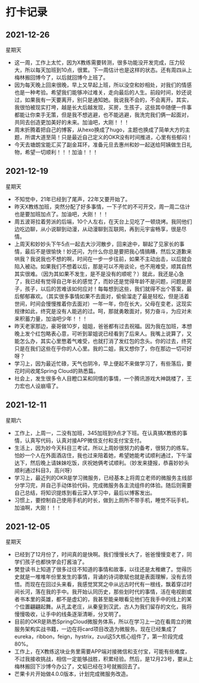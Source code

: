 # 打卡记录

## 2021-12-26

星期天

* 这一周，工作上太忙，因为X教练需要转测，很多功能没开发完成，压力较大，所以每天加班到10点，很累。下一周估计也是这样的状态。还有周四从上梅林搬回博今了，以后就回博今上班了。
* 因为每天晚上回来很晚，早上又早起上班，所以没空和妙相处，对我们的情感也是一种考验。希望我们能够冲过难关，走向最后的人生。前段时间，妙还说过，如果我有一天要离开，别只是通知她。我说我不会的，不会离开。其实，我很怕被现实打垮，越是长大后越发现，买房，生孩子，这些其中随便一件事都能让你束手无策，但是我不想逃避，也不能逃避，我洗完我们俩一起面对，共同去创造更加美好的未来。加油吧，大刚！！！
* 周末折腾着把自己的博客，从hexo换成了hugo，主题也换成了简单大方的主题，所谓大道至简！只是最近自己定义的OKR没有时间推进，心里有些郁闷！
* 今天去塘朗宝能汇买了副金耳环，准备元旦去惠州和妙一起送给阿姨做生日礼物，希望一切顺利！！！加油！！！

## 2021-12-19

星期天

* 不知觉中，21年已经到了尾声，22年又要开始了。
* 昨天X教练加班，突然分配了好多事情，一下子忙的不可开交，周一周二估计也是要加班加点了。加油吧，大刚！！！
* 周五波哥拉着劳派的后端，10个人左右，在天台上见吃了一顿烧烤。我同他们边吃边聊，从小说聊到动漫，从动漫聊到互联网，再到元宇宙畅享，很是尽情。
* 上周天和妙妙头下午5点一起去大沙河散步，回来途中，聊起了见家长的事情，最后不是很愉快！妙还问，为什么你总是要把我心情搞糟，然后又道歉来哄我？我说我也不想的啊，时间在一步一步往前，如果不主动出击，以后就会陷入被动。如果我们不想着以后，那是可以不用谈论，也不用难受，顺其自然其实很难。（因为其如果不发生，是不是没有的顺呢？）就此，我还是心急了，我已经有觉得自己年长的感觉了，而妙还是觉得年龄不是问题，问题是房子，孩子，以后的苦难该如何应对！每每想到这些，我们就得不出个答案，最后郁郁寡欢。（其实很多事情如果不去面对，偷偷溜走了最是轻松，但是活着世间，时间会慢慢推着你去面对）一年一年，你在长大，父母在变老，这现实规律如此，终究是没有人能逃的过。呵，那就勇敢面对，努力奋斗，为应对未来积蓄力量，加油吧少年！！！
* 昨天老家那边，豪哥做10岁，姐姐，爸爸都有过去祝福。因为我在加班，本想晚上发个红包略表心意，可听到翠姐说已经看到了后来人。我嘴上说算了，又能怎么办，其实心里憋着气难受，也就打消了发红包的念头。你的过去，终究只是在我们这些在乎你的人心里。我的二姐，我又想你了，你在那边一切可好呀？
* 学习上，因为最近忙碌，天气也阴冷，早上便起不来做学习了，有些落后，要花时间收尾Spring Cloud的熟悉篇。
* 社会上，发生很多令人目瞪口呆和同情的事情，一个腾讯游戏大神跳楼了，王力宏也人设崩塌了。

## 2021-12-11

星期六

* 工作上，上周一，二没有加班，345加班到9点才下班。在认真搞X教练的事情，认真写代码，认真对接APP微信支付和支付宝支付。
* 生活上，因为妙今天科目三考试，所以上周妙很努力的备考，很努力的练车。怕妙一个人在外面酒店住，我也过来陪着她，希望她能考试顺利通过，下午溜达下，然后晚上请妹妹吃饭，庆祝她俩考试顺利。（妙发来捷报，恭喜妙妙头顺利通过科目3，高兴呀）
* 学习上，最近列的OKR是学习微服务，已经基本上将周立老师的微服务主线部分学习完，并自己手动体验代码，完成微服务各主流组件的体验。随后则需要自己总结，将知识提炼到看云深入学习中，最后以博客发出。
* 习惯上，要控制自己使用手机的时长，做到上厕所不带手机，睡觉不玩手机，加油啊，大刚！！！

## 2021-12-05

星期天

* 已经到了12月份了，时间真的是快啊。我们慢慢长大了，爸爸慢慢变老了，同学们孩子也都快学会打酱油了。
* 樊登读书上知道了很多过往不知道的事情和故事，以往还是太稚嫩了。觉得历史就是一堆堆年份里发生的事情，背诵的诗词歌赋也就是表面理解，没有去领悟。而现在在回过头来看，我感觉冥冥之中从远古时代有一根线，飘着穿过时间长河，落在我的手中。我开始认同历史，那些划时代的事情，活在电视剧或者书本里的英雄，都不是虚幻的，我甚至能亲眼看见他们在我手中的线上的某个位置翩翩起舞。从孔孟老庄，从秦皇到汉武，古人为我们留存的文化，我将慢慢吸收，让手中的线条逐渐清晰，分叉明了。
* 目前的OKR是熟悉SpringCloud微服务体系，所以在学习上一边在看周立的微服务架构实战书籍，一边在将card项目改造为微服务。现在已经集成了eureka，ribbon，feign，hystrix，zuul这5大核心组件了，第一阶段完成80%。
* 工作上，在X教练这块业务里需要APP端对接微信和支付宝，可能有些难度，不过我接收挑战，相信一定能够战胜，积累经验。然后，是12月23号，要从上梅林搬回下沙博今办公了，文韬已经在3号就搬回去了。
* 芒果卡片开始做4.0.0版本，计划完成微服务改造。

